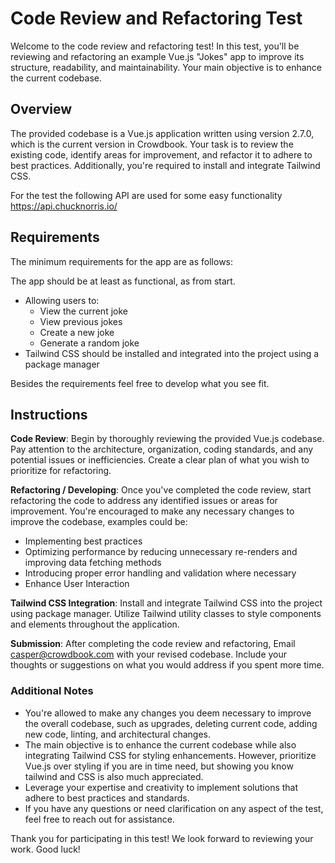 # Code Review and Refactoring Test
Welcome to the code review and refactoring test! In this test, you'll be reviewing and refactoring an example Vue.js "Jokes" app to improve its structure, readability, and maintainability. Your main objective is to enhance the current codebase.

## Overview
The provided codebase is a Vue.js application written using version 2.7.0, which is the current version in Crowdbook. Your task is to review the existing code, identify areas for improvement, and refactor it to adhere to best practices. Additionally, you're required to install and integrate Tailwind CSS.

For the test the following API are used for some easy functionality
https://api.chucknorris.io/

## Requirements
The minimum requirements for the app are as follows:

The app should be at least as functional, as from start.
* Allowing users to:
  * View the current joke
  * View previous jokes
  * Create a new joke
  * Generate a random joke
* Tailwind CSS should be installed and integrated into the project using a package manager

Besides the requirements feel free to develop what you see fit.

## Instructions
**Code Review**: Begin by thoroughly reviewing the provided Vue.js codebase. Pay attention to the architecture, organization, coding standards, and any potential issues or inefficiencies. Create a clear plan of what you wish to prioritize for refactoring.

**Refactoring / Developing**: Once you've completed the code review, start refactoring the code to address any identified issues or areas for improvement. You're encouraged to make any necessary changes to improve the codebase, examples could be:
* Implementing best practices
* Optimizing performance by reducing unnecessary re-renders and improving data fetching methods
* Introducing proper error handling and validation where necessary
* Enhance User Interaction

**Tailwind CSS Integration**: Install and integrate Tailwind CSS into the project using package manager. Utilize Tailwind utility classes to style components and elements throughout the application.

**Submission**: After completing the code review and refactoring, Email casper@crowdbook.com with your revised codebase. Include your thoughts or suggestions on what you would address if you spent more time.

### Additional Notes
* You're allowed to make any changes you deem necessary to improve the overall codebase, such as upgrades, deleting current code, adding new code, linting, and architectural changes.
* The main objective is to enhance the current codebase while also integrating Tailwind CSS for styling enhancements. However, prioritize Vue.js over styling if you are in time need, but showing you know tailwind and CSS is also much appreciated.
* Leverage your expertise and creativity to implement solutions that adhere to best practices and standards.
* If you have any questions or need clarification on any aspect of the test, feel free to reach out for assistance.


Thank you for participating in this test! We look forward to reviewing your work. Good luck!